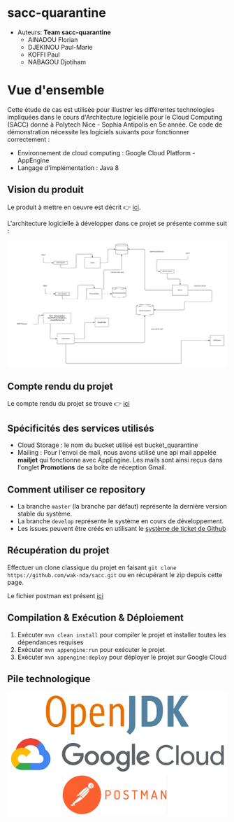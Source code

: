 # sacc-quarantine
* Auteurs: **Team sacc-quarantine**
    * AINADOU Florian
    * DJEKINOU Paul-Marie
    * KOFFI Paul
    * NABAGOU Djotiham
  
# Vue d'ensemble
 Cette étude de cas est utilisée pour illustrer les différentes technologies impliquées dans le cours d'Architecture logicielle pour le Cloud Computing (SACC) donné à Polytech Nice - Sophia Antipolis en 5e année. Ce code de démonstration nécessite les logiciels suivants pour fonctionner correctement :
 
   * Environnement de cloud computing : Google Cloud Platform - AppEngine
   * Langage d'implémentation : Java 8
   
   
  ## Vision du produit
  Le produit à mettre en oeuvre est décrit 👉 [ici](https://docs.google.com/document/d/1QFXZAhFMRabdx4F0zQ0NKs9t1-L6cKcxWnoYvnVYcUc/edit#heading=h.jeqxggd4uam1).
    
  L'architecture logicielle à développer dans ce projet se présente comme suit :
  <p align="center">
      <img src="./docs/archi.png"/>
  </p>
  
 ## Compte rendu du projet
 Le compte rendu du projet se trouve 👉 [ici](../docs/sacc-quarantine-report.pdf)  
 
 
 ## Spécificités des services utilisés
 * Cloud Storage : le nom du bucket utilisé est bucket_quarantine
 * Mailing : Pour l'envoi de mail, nous avons utilisé une api mail appelée **mailjet** qui fonctionne avec AppEngine. Les mails sont ainsi reçus dans l'onglet **Promotions** de sa boîte de réception Gmail.
 
 ## Comment utiliser ce repository
  * La branche `master` (la branche par défaut) représente la dernière version stable du système.
  * La branche `develop` représente le système en cours de développement.
  * Les issues peuvent être créés en utilisant le [système de ticket de Github](https://github.com/wak-nda/sacc/issues)
  
  ## Récupération du projet
  Effectuer un clone classique du projet en faisant ```git clone https://github.com/wak-nda/sacc.git``` ou en récupérant le zip depuis cette page.
  
  Le fichier postman est présent [ici](https://github.com/wak-nda/sacc/blob/main/sacc-quarantine.postman_collection.json)
  
  ## Compilation & Exécution & Déploiement 
  1. Exécuter ```mvn clean install``` pour compiler le projet et installer toutes les dépendances requises
  2. Exécuter ```mvn appengine:run``` pour exécuter le projet
  3. Exécuter ```mvn appengine:deploy``` pour déployer le projet sur Google Cloud  
   
  ## Pile technologique
  
  <p align="center">
    <img src="./docs/stack.png"/>
  </p>
